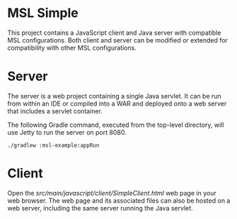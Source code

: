 # MSL Simple
This project contains a JavaScript client and Java server with compatible MSL configurations. Both client and server can be modified or extended for compatibility with other MSL configurations.

# Server
The server is a web project containing a single Java servlet. It can be run from within an IDE or compiled into a WAR and deployed onto a web server that includes a servlet container.

The following Gradle command, executed from the top-level directory, will use Jetty to run the server on port 8080.

    ./gradlew :msl-example:appRun
    
# Client
Open the _src/main/javascript/client/SimpleClient.html_ web page in your web browser. The web page and its associated files can also be hosted on a web server, including the same server running the Java servlet.
